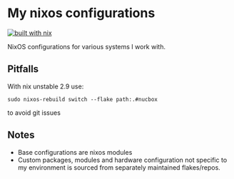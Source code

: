 # My nixos configurations
[![built with nix](https://builtwithnix.org/badge.svg)](https://builtwithnix.org)

NixOS configurations for various systems I work with.

## Pitfalls

With nix unstable 2.9 use:

```
sudo nixos-rebuild switch --flake path:.#nucbox
```

to avoid git issues


## Notes

* Base configurations are nixos modules
* Custom packages, modules and hardware configuration not specific to my environment is sourced from separately maintained flakes/repos.

